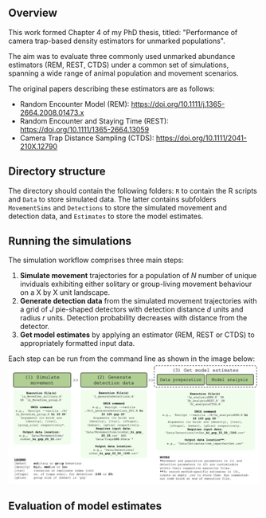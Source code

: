 ## Overview
This work formed Chapter 4 of my PhD thesis, titled: "Performance of camera trap-based density estimators for unmarked populations".

The aim was to evaluate three commonly used unmarked abundance estimators (REM, REST, CTDS) under a common set of simulations, spanning a wide range of animal population and movement scenarios.

The original papers describing these estimators are as follows:
- Random Encounter Model (REM): https://doi.org/10.1111/j.1365-2664.2008.01473.x
- Random Encounter and Staying Time (REST): https://doi.org/10.1111/1365-2664.13059
- Camera Trap Distance Sampling (CTDS): https://doi.org/10.1111/2041-210X.12790

## Directory structure
The directory should contain the following folders: `R` to contain the R scripts and `Data` to store simulated data. The latter contains subfolders `MovementSims` and `Detections` to store the simulated movement and detection data, and `Estimates` to store the model estimates.

## Running the simulations

The simulation workflow comprises three main steps:
1. **Simulate movement** trajectories for a population of $N$ number of unique inviduals exhibiting either solitary or group-living movement behaviour on a X by X unit landscape.
2. **Generate detection data** from the simulated movement trajectories with a grid of $J$ pie-shaped detectors with detection distance $d$ units and radius $r$ units. Detection probability decreases with distance from the detector.
3. **Get model estimates** by applying an estimator (REM, REST or CTDS) to appropriately formatted input data.

Each step can be run from the command line as shown in the image below:
![](unmarked_workflow.png)

## Evaluation of model estimates

